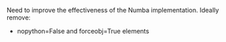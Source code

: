 Need to improve the effectiveness of the Numba implementation. 
Ideally remove:
 * nopython=False and forceobj=True elements
